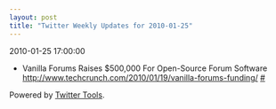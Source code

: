 ```yaml
---
layout: post
title: "Twitter Weekly Updates for 2010-01-25"
---
```


<p class='meta'>2010-01-25 17:00:00</p>

<ul class="aktt_tweet_digest">
	<li>Vanilla Forums Raises $500,000 For Open-Source Forum Software <a href="http://www.techcrunch.com/2010/01/19/vanilla-forums-funding/" rel="nofollow">http://www.techcrunch.com/2010/01/19/vanilla-forums-funding/</a> <a href="http://twitter.com/Joshua_C/statuses/7946411510">#</a></li>
</ul>
<p class="aktt_credit">Powered by <a href="http://alexking.org/projects/wordpress">Twitter Tools</a>.</p>